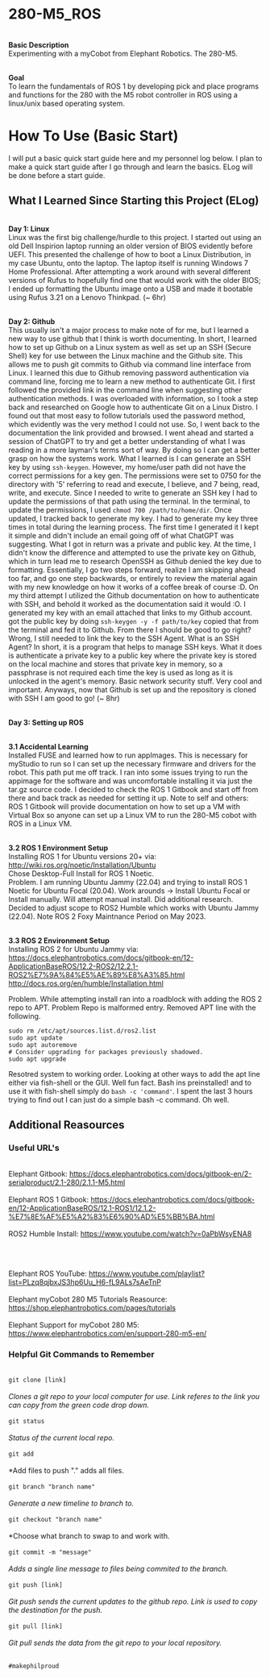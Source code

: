 # 280-M5_ROS

<br /> **Basic Description** <br />
Experimenting with a myCobot from Elephant Robotics. The 280-M5.

<br /> **Goal** <br />
To learn the fundamentals of ROS 1 by developing pick and place programs and functions for the 280 with the M5 robot controller in ROS using a linux/unix based operating system.

# How To Use (Basic Start)
I will put a basic quick start guide here and my personnel log below. I plan to make a quick start guide after I go through and learn the basics. ELog will be done before a start guide.

## What I Learned Since Starting this Project (ELog)

<br /> **Day 1: Linux** <br />
Linux was the first big challenge/hurdle to this project. I started out using an old Dell Inspirion laptop running an older version of BIOS evidently before UEFI. This presented the challenge of how to boot a Linux Distribution, in my case Ubuntu, onto the laptop. The laptop itself is running Windows 7 Home Professional. After attempting a work around with several different versions of Rufus to hopefully find one that would work with the older BIOS; I ended up formatting the Ubuntu image onto a USB and made it bootable using Rufus 3.21 on a Lenovo Thinkpad. (~ 6hr)

<br /> **Day 2: Github** <br />
This usually isn't a major process to make note of for me, but I learned a new way to use github that I think is worth documenting. In short, I learned how to set up Github on a Linux system as well as set up an SSH (Secure Shell) key for use between the Linux machine and the Github site. This allows me to push git commits to Github via command line interface from Linux. I learned this due to Github removing password authentication via command line, forcing me to learn a new method to authenticate Git. I first followed the provided link in the command line when suggesting other authentication methods. I was overloaded with information, so I took a step back and researched on Google how to authenticate Git on a Linux Distro. I found out that most easy to follow tutorials used the password method, which evidently was the very method I could not use. So, I went back to the documentation the link provided and browsed. I went ahead and started a session of ChatGPT to try and get a better understanding of what I was reading in a more layman's terms sort of way. By doing so I can get a better grasp on how the systems work. What I learned is I can generate an SSH key by using ```ssh-keygen```. However, my home/user path did not have the correct permissions for a key gen. The permissions were set to 0750 for the directory with '5' referring to read and execute, I believe, and 7 being, read, write, and execute. Since I needed to write to generate an SSH key I had to update the permissions of that path using the terminal. In the terminal, to update the permissions, I used ```chmod 700 /path/to/home/dir```. Once updated, I tracked back to generate my key. I had to generate my key three times in total during the learning process. The first time I generated it I kept it simple and didn't include an email going off of what ChatGPT was suggesting. What I got in return was a private and public key. At the time, I didn't know the difference and attempted to use the private key on Github, which in turn lead me to research OpenSSH as Github denied the key due to formatting. Essentially, I go two steps forward, realize I am skipping ahead too far, and go one step backwards, or entirely to review the material again with my new knowledge on how it works of a coffee break of course :D. On my third attempt I utilized the Github documentation on how to authenticate with SSH, and behold it worked as the documentation said it would :O. I generated my key with an email attached that links to my Github account. got the public key by doing ```ssh-keygen -y -f path/to/key``` copied that from the terminal and fed it to Github. From there I should be good to go right? Wrong, I still needed to link the key to the SSH Agent. What is an SSH Agent? In short, it is a program that helps to manage SSH keys. What it does is authenticate a private key to a public key where the private key is stored on the local machine and stores that private key in memory, so a passphrase is not required each time the key is used as long as it is unlocked in the agent's memory. Basic network security stuff. Very cool and important. Anyways, now that Github is set up and the repository is cloned with SSH I am good to go! (~ 8hr)

<br /> **Day 3: Setting up ROS** <br />

<br /> **3.1 Accidental Learning** <br />
Installed FUSE and learned how to run appImages. This is necessary for myStudio to run so I can set up the necessary firmware and drivers for the robot. This path put me off track. I ran into some issues trying to run the appimage for the software and was uncomfortable installing it via just the tar.gz source code. I decided to check the ROS 1 Gitbook and start off from there and back track as needed for setting it up. Note to self and others: ROS 1 Gitbook will provide documentation on how to set up a VM with Virtual Box so anyone can set up a Linux VM to run the 280-M5 cobot with ROS in a Linux VM. 

<br /> **3.2 ROS 1 Environment Setup** <br />
Installing ROS 1 for Ubuntu versions 20+ via: http://wiki.ros.org/noetic/Installation/Ubuntu <br />
Chose Desktop-Full Install for ROS 1 Noetic. <br />
Problem. I am running Ubuntu Jammy (22.04) and trying to install ROS 1 Noetic for Ubuntu Focal (20.04). Work arounds -> Install Ubuntu Focal or Install manually. Will attempt manual install. Did additional research. Decided to adjust scope to ROS2 Humble which works with Ubuntu Jammy (22.04). Note ROS 2 Foxy Maintnance Period on May 2023.

<br /> **3.3 ROS 2 Environment Setup** <br />
Installing ROS 2 for Ubuntu Jammy via: 
<br /> https://docs.elephantrobotics.com/docs/gitbook-en/12-ApplicationBaseROS/12.2-ROS2/12.2.1-ROS2%E7%9A%84%E5%AE%89%E8%A3%85.html
<br /> http://docs.ros.org/en/humble/Installation.html <br />

Problem. While attempting install ran into a roadblock with adding the ROS 2 repo to APT. Problem Repo is malformed entry. Removed APT line with the following.
```
sudo rm /etc/apt/sources.list.d/ros2.list
sudo apt update
sudo apt autoremove
# Consider upgrading for packages previously shadowed.
sudo apt upgrade
```
Resotred system to working order. Looking at other ways to add the apt line either via fish-shell or the GUI. Well fun fact. Bash ins preinstalled! and to use it with fish-shell simply do ```bash -c 'command'```. I spent the last 3 hours trying to find out I can just do a simple bash -c command. Oh well.

## Additional Reasources

### Useful URL's
<br /> Elephant Gitbook:  https://docs.elephantrobotics.com/docs/gitbook-en/2-serialproduct/2.1-280/2.1.1-M5.html <br />
<br /> Elephant ROS 1 Gitbook: https://docs.elephantrobotics.com/docs/gitbook-en/12-ApplicationBaseROS/12.1-ROS1/12.1.2-%E7%8E%AF%E5%A2%83%E6%90%AD%E5%BB%BA.html <br />
<br /> ROS2 Humble Install: https://www.youtube.com/watch?v=0aPbWsyENA8 <br />

<br />

<br /> Elephant ROS YouTube: https://www.youtube.com/playlist?list=PLzq8qjbxJS3hp6Uu_H6-fL9ALs7sAeTnP <br />
<br /> Elephant myCobot 280 M5 Tutorials Reasource: https://shop.elephantrobotics.com/pages/tutorials <br />
<br /> Elephant Support for myCobot 280 M5: https://www.elephantrobotics.com/en/support-280-m5-en/ <br />	

### Helpful Git Commands to Remember
<br /> ``` git clone [link] ``` <br />
	<br /> *Clones a git repo to your local computer for use. Link referes to the link you can copy from the green code drop down.*<br />
<br /> ``` git status ``` <br />
	<br /> *Status of the current local repo.*<br />
<br /> ``` git add ``` <br />
	<br /> *Add files to push "." adds all files.<br />
<br /> ``` git branch "branch name" ``` <br />
	<br /> *Generate a new timeline to branch to.*<br />
<br /> ``` git checkout "branch name" ``` <br />
	<br /> *Choose what branch to swap to and work with.<br />
<br /> ``` git commit -m "message" ``` <br />
	<br /> *Adds a single line message to files being commited to the branch.* <br />
<br /> ``` git push [link] ```<br />
	<br /> *Git push sends the current updates to the github repo. Link is used to copy the destination for the push.* <br />
<br /> ``` git pull [link] ``` <br />
	<br /> *Git pull sends the data from the git repo to your local repository.* <br />

<br /> ```#makephilproud``` <br />